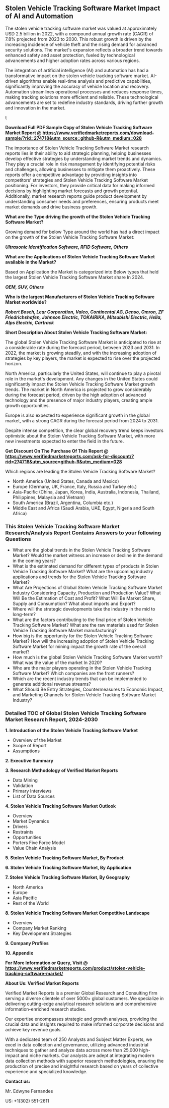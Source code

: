 <h2>Stolen Vehicle Tracking Software Market Impact of AI and Automation</h2><p>The stolen vehicle tracking software market was valued at approximately USD 2.5 billion in 2022, with a compound annual growth rate (CAGR) of 7.8% projected from 2023 to 2030. This robust growth is driven by the increasing incidence of vehicle theft and the rising demand for advanced security solutions. The market's expansion reflects a broader trend towards enhanced safety and asset protection, fueled by technological advancements and higher adoption rates across various regions.</p><p>The integration of artificial intelligence (AI) and automation has had a transformative impact on the stolen vehicle tracking software market. AI-driven algorithms enable real-time analysis and predictive capabilities, significantly improving the accuracy of vehicle location and recovery. Automation streamlines operational processes and reduces response times, making tracking solutions more efficient and reliable. These technological advancements are set to redefine industry standards, driving further growth and innovation in the market.</p>t</p><p id="" class=""><strong>Download Full PDF Sample Copy of Stolen Vehicle Tracking Software Market Report @ <a href="https://www.verifiedmarketreports.com/download-sample/?rid=274718&utm_source=github-R&utm_medium=028" target="_blank">https://www.verifiedmarketreports.com/download-sample/?rid=274718&utm_source=github-R&utm_medium=028</a></strong></p><p>The importance of&nbsp;Stolen Vehicle Tracking Software Market research reports lies in their ability to aid strategic planning, helping businesses develop effective strategies by understanding market trends and dynamics. They play a crucial role in risk management by identifying potential risks and challenges, allowing businesses to mitigate them proactively. These reports offer a competitive advantage by providing insights into competitors' strategies and Stolen Vehicle Tracking Software Market positioning. For investors, they provide critical data for making informed decisions by highlighting market forecasts and growth potential. Additionally, market research reports guide product development by understanding consumer needs and preferences, ensuring products meet market demands and drive business growth.</p><p><strong>What are the&nbsp;Type driving the growth of the Stolen Vehicle Tracking Software Market?</strong></p><p id="" class="">Growing demand for below Type around the world has had a direct impact on the growth of the Stolen Vehicle Tracking Software Market:</p><em><strong>Ultrasonic Identification Software, RFID Software, Others</strong></em></p><strong>What are the&nbsp;Applications&nbsp;of Stolen Vehicle Tracking Software Market available in the Market?</strong></p><p id="" class="">Based on Application the Market is categorized into Below types that held the largest Stolen Vehicle Tracking Software Market share In 2024.</p><em><strong>OEM, SUV, Others</strong></em></p><strong>Who is the largest Manufacturers of Stolen Vehicle Tracking Software Market worldwide?</strong></p><p><em><strong>Robert Bosch, Lear Corporation, Valeo, Continental AG, Denso, Omron, ZF Friedrichshafen, Johnson Electric, TOKAIRIKA, Mitsubishi Electric, Hella, Alps Electric, Cartrack</strong></em></p><p id="" class=""><strong>Short Description About Stolen Vehicle Tracking Software Market:</strong></p><p>The global Stolen Vehicle Tracking Software Market is anticipated to rise at a considerable rate during the forecast period, between 2023 and 2031. In 2022, the market is growing steadily, and with the increasing adoption of strategies by key players, the market is expected to rise over the projected horizon.</p><p>North America, particularly the United States, will continue to play a pivotal role in the market's development. Any changes in the United States could significantly impact the Stolen Vehicle Tracking Software Market growth trends. The market in North America is projected to grow considerably during the forecast period, driven by the high adoption of advanced technology and the presence of major industry players, creating ample growth opportunities.</p><p>Europe is also expected to experience significant growth in the global market, with a strong CAGR during the forecast period from 2024 to 2031.</p><p>Despite intense competition, the clear global recovery trend keeps investors optimistic about the Stolen Vehicle Tracking Software Market, with more new investments expected to enter the field in the future.</p><p id="" class=""><strong>Get Discount On The Purchase Of This Report @ <a href="https://www.verifiedmarketreports.com/ask-for-discount/?rid=274718&utm_source=github-R&utm_medium=028" target="_blank">https://www.verifiedmarketreports.com/ask-for-discount/?rid=274718&utm_source=github-R&utm_medium=028</a></strong></p>Which regions are leading the Stolen Vehicle Tracking Software Market?</p><ul><li>North America (United States, Canada and Mexico)</li><li>Europe (Germany, UK, France, Italy, Russia and Turkey etc.)</li><li>Asia-Pacific (China, Japan, Korea, India, Australia, Indonesia, Thailand, Philippines, Malaysia and Vietnam)</li><li>South America (Brazil, Argentina, Columbia etc.)</li><li>Middle East and Africa (Saudi Arabia, UAE, Egypt, Nigeria and South Africa)</li></ul><h3 id="" class="">This Stolen Vehicle Tracking Software Market Research/Analysis Report Contains Answers to your following Questions</h3><ul><li>What are the global trends in the Stolen Vehicle Tracking Software Market? Would the market witness an increase or decline in the demand in the coming years?</li><li>What is the estimated demand for different types of products in Stolen Vehicle Tracking Software Market? What are the upcoming industry applications and trends for the Stolen Vehicle Tracking Software Market?</li><li>What Are Projections of Global Stolen Vehicle Tracking Software Market Industry Considering Capacity, Production and Production Value? What Will Be the Estimation of Cost and Profit? What Will Be Market Share, Supply and Consumption? What about imports and Export?</li><li>Where will the strategic developments take the industry in the mid to long-term?</li><li>What are the factors contributing to the final price of Stolen Vehicle Tracking Software Market? What are the raw materials used for Stolen Vehicle Tracking Software Market manufacturing?</li><li>How big is the opportunity for the Stolen Vehicle Tracking Software Market? How will the increasing adoption of Stolen Vehicle Tracking Software Market for mining impact the growth rate of the overall market?</li><li>How much is the global Stolen Vehicle Tracking Software Market worth? What was the value of the market In 2020?</li><li>Who are the major players operating in the Stolen Vehicle Tracking Software Market? Which companies are the front runners?</li><li>Which are the recent industry trends that can be implemented to generate additional revenue streams?</li><li>What Should Be Entry Strategies, Countermeasures to Economic Impact, and Marketing Channels for Stolen Vehicle Tracking Software Market Industry?</li></ul><h3 id="" class="">Detailed TOC of Global Stolen Vehicle Tracking Software Market Research Report, 2024-2030</h3><p id="" class=""><strong>1. Introduction of the Stolen Vehicle Tracking Software Market</strong></p><ul><li>Overview of the Market</li><li>Scope of Report</li><li>Assumptions</li></ul><p id="" class=""><strong>2. Executive Summary</strong></p><p id="" class=""><strong>3. Research Methodology of Verified Market Reports</strong></p><ul><li>Data Mining</li><li>Validation</li><li>Primary Interviews</li><li>List of Data Sources</li></ul><p id="" class=""><strong>4. Stolen Vehicle Tracking Software Market Outlook</strong></p><ul><li>Overview</li><li>Market Dynamics</li><li>Drivers</li><li>Restraints</li><li>Opportunities</li><li>Porters Five Force Model</li><li>Value Chain Analysis</li></ul><p id="" class=""><strong>5. Stolen Vehicle Tracking Software Market, By Product</strong></p><p id="" class=""><strong>6. Stolen Vehicle Tracking Software Market, By Application</strong></p><p id="" class=""><strong>7. Stolen Vehicle Tracking Software Market, By Geography</strong></p><ul><li>North America</li><li>Europe</li><li>Asia Pacific</li><li>Rest of the World</li></ul><p id="" class=""><strong>8. Stolen Vehicle Tracking Software Market Competitive Landscape</strong></p><ul><li>Overview</li><li>Company Market Ranking</li><li>Key Development Strategies</li></ul><p id="" class=""><strong>9. Company Profiles</strong></p><p id="" class=""><strong>10. Appendix</strong></p><p id="" class=""><strong>For More Information or Query, Visit @ <a href="https://www.verifiedmarketreports.com/product/stolen-vehicle-tracking-software-market/" target="_blank">https://www.verifiedmarketreports.com/product/stolen-vehicle-tracking-software-market/</a></strong></p><p id="" class=""><strong>About Us: Verified Market Reports</strong></p><p id="" class="">Verified Market Reports is a premier Global Research and Consulting firm serving a diverse clientele of over 5000+ global customers. We specialize in delivering cutting-edge analytical research solutions and comprehensive information-enriched research studies.</p><p id="" class="">Our expertise encompasses strategic and growth analyses, providing the crucial data and insights required to make informed corporate decisions and achieve key revenue goals.</p><p id="" class="">With a dedicated team of 250 Analysts and Subject Matter Experts, we excel in data collection and governance, utilizing advanced industrial techniques to gather and analyze data across more than 25,000 high-impact and niche markets. Our analysts are adept at integrating modern data collection methods with superior research methodologies, ensuring the production of precise and insightful research based on years of collective experience and specialized knowledge.</p><p id="" class=""><strong>Contact us:</strong></p><p id="" class="">Mr. Edwyne Fernandes</p><p id="" class="">US: +1(302) 551-2611</p>